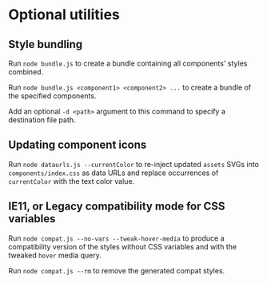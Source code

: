 # Optional utilities

## Style bundling

Run `node bundle.js` to create a bundle containing all components' styles combined. 

Run `node bundle.js <component1> <component2> ...` to create a bundle of the specified components.

Add an optional `-d <path>` argument to this command to specify a destination file path.

## Updating component icons

Run `node dataurls.js --currentColor` to re-inject updated `assets` SVGs into `components/index.css` as data URLs and replace occurrences of `currentColor` with the text color value.

## IE11, or Legacy compatibility mode for CSS variables

Run `node compat.js --no-vars --tweak-hover-media` to produce a compatibility version of the styles without CSS variables and with the tweaked `hover` media query.

Run `node compat.js --rm` to remove the generated compat styles.
